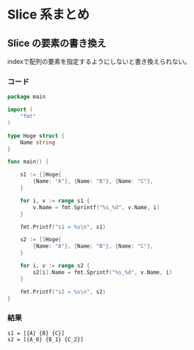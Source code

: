 # Slice 系まとめ

## Slice の要素の書き換え

indexで配列の要素を指定するようにしないと書き換えられない。

### コード

```go
package main

import (
	"fmt"
)

type Hoge struct {
	Name string
}

func main() {

	s1 := []Hoge{
		{Name: "A"}, {Name: "B"}, {Name: "C"},
	}

	for i, v := range s1 {
		v.Name = fmt.Sprintf("%s_%d", v.Name, i)
	}

	fmt.Printf("s1 = %s\n", s1)

	s2 := []Hoge{
		{Name: "A"}, {Name: "B"}, {Name: "C"},
	}

	for i, v := range s2 {
		s2[i].Name = fmt.Sprintf("%s_%d", v.Name, i)
	}

	fmt.Printf("s2 = %s\n", s2)
}

```

### 結果

```
s1 = [{A} {B} {C}]
s2 = [{A_0} {B_1} {C_2}]
```